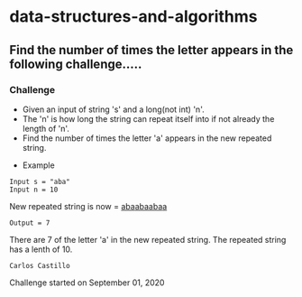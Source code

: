 # data-structures-and-algorithms

## Find the number of times the letter appears in the following challenge.....
### Challenge
- Given an input of string 's' and a long(not int) 'n'.
- The 'n' is how long the string can repeat itself into if not already the length of 'n'.
- Find the number of times the letter 'a' appears in the new repeated string.

* Example
```
Input s = "aba"
Input n = 10
```
New repeated string is now = <u>aba</u><u>aba</u><u>aba</u><u>a</u>
```
Output = 7
```
There are 7 of the letter 'a' in the new repeated string.  The repeated string has a lenth of 10.


```
Carlos Castillo
```
Challenge started on September 01, 2020